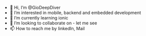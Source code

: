 - 👋 Hi, I’m @GioDeepDiver
- 👀 I’m interested in mobile, backend and embedded development
- 🌱 I’m currently learning ionic
- 💞️ I’m looking to collaborate on - let me see
- 📫 How to reach me by linkedIn, Mail

<!---
GioDeepDiver/GioDeepDiver is a ✨ special ✨ repository because its `README.md` (this file) appears on your GitHub profile.
You can click the Preview link to take a look at your changes.
--->
